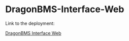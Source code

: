# DragonBMS-Interface-Web

Link to the deployment:

[DragonBMS Interface Web](https://p3h3.github.io/DragonBMS-Interface-Web)
